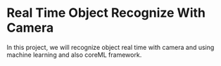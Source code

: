 #  Real Time Object Recognize With Camera

In this project, we will recognize object real time with camera and using machine learning and also coreML framework.
